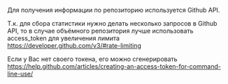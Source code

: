 Для получения информации по репозиторию используется Github API.

Т.к. для сбора статистики нужно делать несколько запросов в Github API, то в случае объёмного репозитория лучше использовать
access_token для увеличения лимита
https://developer.github.com/v3/#rate-limiting

Если у Вас нет своего токена, его можно сгенерировать
https://help.github.com/articles/creating-an-access-token-for-command-line-use/

